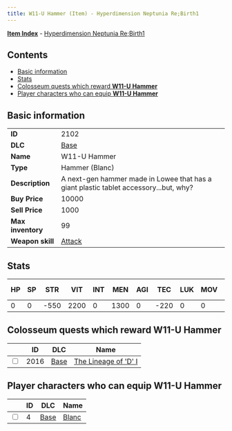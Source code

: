 ```yaml
---
title: W11-U Hammer (Item) - Hyperdimension Neptunia Re;Birth1
---
```


[**Item Index**](/neptunia/rb1/item/index.html) - [Hyperdimension Neptunia Re;Birth1](/neptunia/rb1)

## Contents

- [Basic information](#basic-information)
- [Stats](#stats)
- [Colosseum quests which reward **W11-U Hammer**](#colosseum-quests-which-reward-w11-u-hammer)
- [Player characters who can equip **W11-U Hammer**](#player-characters-who-can-equip-w11-u-hammer)
## Basic information

|   |   |
| -- | -- |
| **ID** | 2102 |
| **DLC** | [Base](/neptunia/rb1/dlc/1-base.html) |
| **Name** | W11-U Hammer |
| **Type** | Hammer (Blanc) |
| **Description** | A next-gen hammer made in Lowee that has a giant plastic tablet accessory...but, why? |
| **Buy Price** | 10000 |
| **Sell Price** | 1000 |
| **Max inventory** | 99 |
| **Weapon skill** | [Attack](/neptunia/rb1/skill/1-601-attack.html) |


## Stats

| HP | SP | STR | VIT | INT | MEN | AGI | TEC | LUK | MOV | Fire res. | Ice res. | Wind res. | Lightning res. |
| -- | -- | --- | --- | --- | --- | --- | --- | --- | --- | --------- | -------- | --------- | -------------- |
| 0 | 0 | -550 | 2200 | 0 | 1300 | 0 | -220 | 0 | 0 | 0 | 0 | 0 | 0 |


## Colosseum quests which reward **W11-U Hammer**

|    | ID | DLC | Name |
| -- | -- | --- | ---- |
| <input type="checkbox" id="rb1-colosseum-1-2016" class="trackbox" /> | 2016 | [Base](/neptunia/rb1/dlc/1-base.html) | [The Lineage of 'D' I](/neptunia/rb1/colosseum/1-2016-the-lineage-of-d-i.html) |


## Player characters who can equip **W11-U Hammer**

|    | ID | DLC | Name |
| -- | -- | --- | ---- |
| <input type="checkbox" id="rb1-player-1-4" class="trackbox" /> | 4 | [Base](/neptunia/rb1/dlc/1-base.html) | [Blanc](/neptunia/rb1/player/1-4-blanc.html) |
